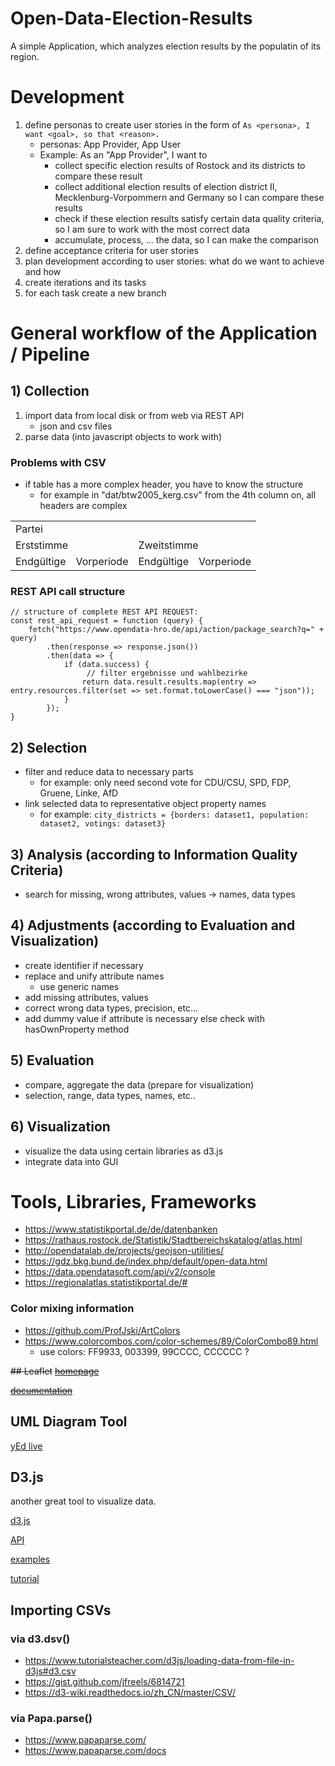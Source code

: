 # Open-Data-Election-Results
A simple Application, which analyzes election results by the populatin of its region.

# Development
1. define personas to create user stories in the form of `As <persona>, I want <goal>, so that <reason>.`
   * personas: App Provider, App User
   * Example: As an "App Provider", I want to 
     * collect specific election results of Rostock and its districts to compare these result
     * collect additional election results of election district II, Mecklenburg-Vorpommern and Germany so I can compare these results
     * check if these election results satisfy certain data quality criteria, so I am sure to work with the most correct data
     * accumulate, process, … the data, so I can make the comparison 
2. define acceptance criteria for user stories
3. plan development according to user stories: what do we want to achieve and how
4. create iterations and its tasks
5. for each task create a new branch

# General workflow of the Application / Pipeline

## 1) Collection
1. import data from local disk or from web via REST API
   * json and csv files
2. parse data (into javascript objects to work with)

### Problems with CSV
* if table has a more complex header, you have to know the structure
  * for example in "dat/btw2005_kerg.csv" from the 4th column on, all headers are complex
<table>
 <tr><td colspan=4>Partei</td></tr>
 <tr><td colspan=2>Erststimme</td><td colspan=2>Zweitstimme</td></tr>
 <tr><td>Endgültige</td><td>Vorperiode</td><td>Endgültige</td><td>Vorperiode</td></tr>
</table>

### REST API call structure
```
// structure of complete REST API REQUEST:
const rest_api_request = function (query) {
    fetch("https://www.opendata-hro.de/api/action/package_search?q=" + query)
        .then(response => response.json())
        .then(data => {
            if (data.success) {
                 // filter ergebnisse und wahlbezirke
                return data.result.results.map(entry => entry.resources.filter(set => set.format.toLowerCase() === "json"));
            }
        });
}
```

## 2) Selection
* filter and reduce data to necessary parts
  * for example: only need second vote for CDU/CSU, SPD, FDP, Gruene, Linke, AfD
* link selected data to representative object property names
  * for example: `city_districts = {borders: dataset1, population: dataset2, votings: dataset3}`

## 3) Analysis (according to Information Quality Criteria)
* search for missing, wrong attributes, values -> names, data types
  
## 4) Adjustments (according to Evaluation and Visualization)
* create identifier if necessary
* replace and unify attribute names
  * use generic names
* add missing attributes, values
* correct wrong data types, precision, etc...
* add dummy value if attribute is necessary else check with hasOwnProperty method
 
## 5) Evaluation
* compare, aggregate the data (prepare for visualization)
* selection, range, data types, names, etc..
 
## 6) Visualization
* visualize the data using certain libraries as d3.js
* integrate data into GUI

# Tools, Libraries, Frameworks
  
* https://www.statistikportal.de/de/datenbanken
* https://rathaus.rostock.de/Statistik/Stadtbereichskatalog/atlas.html
* http://opendatalab.de/projects/geojson-utilities/
* https://gdz.bkg.bund.de/index.php/default/open-data.html
* https://data.opendatasoft.com/api/v2/console
* https://regionalatlas.statistikportal.de/#

### Color mixing information

* https://github.com/ProfJski/ArtColors
* https://www.colorcombos.com/color-schemes/89/ColorCombo89.html
  * use colors: FF9933, 003399, 99CCCC, CCCCCC ?

~~## Leaflet~~
~~[homepage](https://leafletjs.com/)~~

~~[documentation](https://leafletjs.com/reference.html)~~

## UML Diagram Tool
[yEd live](https://www.yworks.com/products/yed-live)

## D3.js
another great tool to visualize data.

[d3.js](https://d3js.org/)
  
[API](https://github.com/d3/d3/blob/main/API.md)
  
[examples](https://www.d3-graph-gallery.com/index.html)
  
[tutorial](https://wattenberger.com/)

## Importing CSVs

### via d3.dsv()
* https://www.tutorialsteacher.com/d3js/loading-data-from-file-in-d3js#d3.csv
* https://gist.github.com/jfreels/6814721
* https://d3-wiki.readthedocs.io/zh_CN/master/CSV/

### via Papa.parse()
* https://www.papaparse.com/
* https://www.papaparse.com/docs

